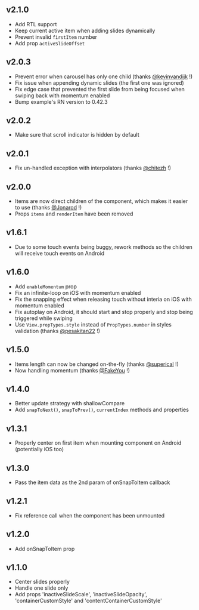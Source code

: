 ## v2.1.0
* Add RTL support
* Keep current active item when adding slides dynamically
* Prevent invalid `firstItem` number
* Add prop `activeSlideOffset`

## v2.0.3

* Prevent error when carousel has only one child (thanks [@kevinvandijk](https://github.com/kevinvandijk) !)
* Fix issue when appending dynamic slides (the first one was ignored)
* Fix edge case that prevented the first slide from being focused when swiping back with momentum enabled
* Bump example's RN version to 0.42.3

## v2.0.2

* Make sure that scroll indicator is hidden by default

## v2.0.1

* Fix un-handled exception with interpolators (thanks [@chitezh](https://github.com/chitezh) !)

## v2.0.0

* Items are now direct children of the <Carousel> component, which makes it easier to use (thanks [@Jonarod](https://github.com/Jonarod) !)
* Props `items` and `renderItem` have been removed

## v1.6.1

* Due to some touch events being buggy, rework methods so the children will receive touch events on Android

## v1.6.0

* Add `enableMomentum` prop
* Fix an infinite-loop on iOS with momentum enabled
* Fix the snapping effect when releasing touch without interia on iOS with momentum enabled
* Fix autoplay on Android, it should start and stop properly and stop being triggered while swiping
* Use `View.propTypes.style` instead of `PropTypes.number` in styles validation (thanks [@pesakitan22](https://github.com/pesakitan22) !)

## v1.5.0

* Items length can now be changed on-the-fly (thanks [@superical](https://github.com/superical) !)
* Now handling momentum (thanks [@FakeYou](https://github.com/FakeYou) !)

## v1.4.0

* Better update strategy with shallowCompare
* Add `snapToNext()`, `snapToPrev()`, `currentIndex` methods and properties

## v1.3.1

* Properly center on first item when mounting component on Android (potentially iOS too)

## v1.3.0

* Pass the item data as the 2nd param of onSnapToItem callback

## v1.2.1

* Fix reference call when the component has been unmounted

## v1.2.0

* Add onSnapToItem prop

## v1.1.0

* Center slides properly
* Handle one slide only
* Add props 'inactiveSlideScale', 'inactiveSlideOpacity', 'containerCustomStyle' and 'contentContainerCustomStyle'